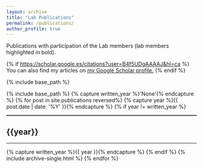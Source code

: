 ```yaml
---
layout: archive
title: "Lab Publications"
permalink: /publications/
author_profile: true
---
```


Publications with participation of the Lab members (lab members highlighted in bold).

{% if https://scholar.google.es/citations?user=B4f5UDgAAAAJ&hl=ca %}
  You can also find my articles on <u><a href="{{https://scholar.google.es/citations?user=B4f5UDgAAAAJ&hl=ca}}">my Google Scholar profile</a>.</u>
{% endif %}

{% include base_path %}

{% include base_path %} {% capture written_year %}'None'{% endcapture %} {% for post in site.publications reversed%} {% capture year %}{{ post.date | date: '%Y' }}{% endcapture %} {% if year != written_year %}
<hr style="height:2px;border:none;color:#333;background-color:#333;" />
<h2>{{year}} </h2>
<hr>
{% capture written_year %}{{ year }}{% endcapture %} {% endif %} {% include archive-single.html %} {% endfor %} 
